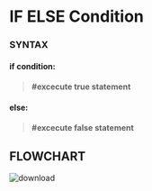 # IF ELSE Condition
### SYNTAX
#### if condition:
> ####  #excecute true statement
#### else:
> ####  #excecute false statement
## FLOWCHART

![download](https://user-images.githubusercontent.com/99674505/205534798-3f8fed4f-1baf-47db-80e0-673feab4bbde.png)
